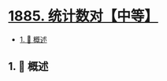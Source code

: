 # [1885. 统计数对【中等】](https://github.com/tnotesjs/TNotes.leetcode/tree/main/notes/1885.%20%E7%BB%9F%E8%AE%A1%E6%95%B0%E5%AF%B9%E3%80%90%E4%B8%AD%E7%AD%89%E3%80%91)

<!-- region:toc -->

- [1. 📝 概述](#1--概述)

<!-- endregion:toc -->

## 1. 📝 概述
